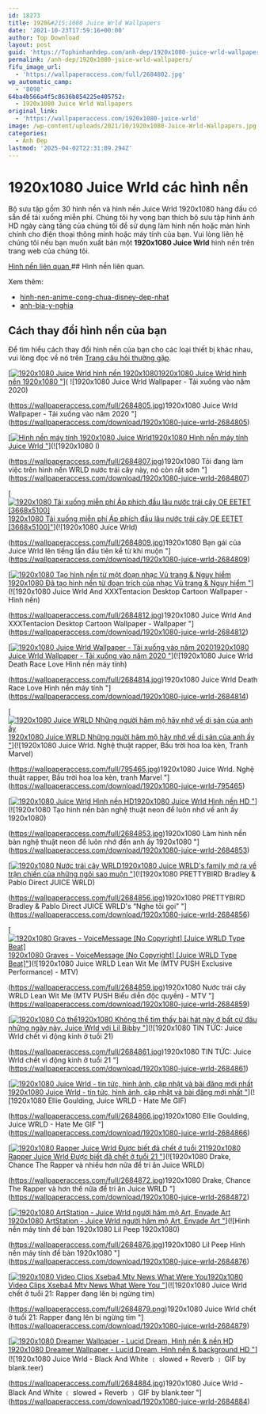 ```yaml
---
id: 18273
title: 1920&#215;1080 Juice Wrld Wallpapers
date: '2021-10-23T17:59:16+00:00'
author: Top Download
layout: post
guid: 'https://Tophinhanhdep.com/anh-dep/1920x1080-juice-wrld-wallpapers/'
permalink: /anh-dep/1920x1080-juice-wrld-wallpapers/
fifu_image_url:
  - 'https://wallpaperaccess.com/full/2684802.jpg'
wp_automatic_camp:
  - '8098'
64ba4b566a4f5c8636b854225e405752:
  - 1920x1080 Juice Wrld Wallpapers
original_link:
  - 'https://wallpaperaccess.com/1920x1080-juice-wrld'
image: /wp-content/uploads/2021/10/1920x1080-Juice-Wrld-Wallpapers.jpg
categories:
  - Ảnh Đẹp
lastmod: '2025-04-02T22:31:09.294Z'
---
```

# 1920x1080 Juice Wrld các hình nền

Bộ sưu tập gồm 30 hình nền và hình nền Juice Wrld 1920x1080 hàng đầu có sẵn để tải xuống miễn phí. Chúng tôi hy vọng bạn thích bộ sưu tập hình ảnh HD ngày càng tăng của chúng tôi để sử dụng làm hình nền hoặc màn hình chính cho điện thoại thông minh hoặc máy tính của bạn. Vui lòng liên hệ chúng tôi nếu bạn muốn xuất bản một **1920x1080 Juice Wrld** hình nền trên trang web của chúng tôi.

[Hình nền liên quan ](#related) ## Hình nền liên quan.

   
 Xem thêm:

   
- [hinh-nen-anime-cong-chua-disney-dep-nhat](https://tophinhanhdep.com/anh-anime/hinh-nen-anime-cong-chua-disney-dep-nhat/)
- [anh-bia-y-nghia](https://tophinhanhdep.com/anh-bia/anh-bia-y-nghia/)

## Cách thay đổi hình nền của bạn

Để tìm hiểu cách thay đổi hình nền của bạn cho các loại thiết bị khác nhau, vui lòng đọc về nó trên [Trang câu hỏi thường gặp](https://tophinhanhdep.com/faq/).

  
[[![1920x1080 Juice Wrld hình nền 1920x1080](https://wallpaperaccess.com/full/2684802.jpg)1920x1080 Juice Wrld hình nền 1920x1080 "](https://wallpaperaccess.com/download/1920x1080-juice-wrld-2684802)]( ![1920x1080 Juice Wrld Wallpaper - Tải xuống vào năm 2020)

(https://wallpaperaccess.com/full/2684805.jpg)1920x1080 Juice Wrld Wallpaper - Tải xuống vào năm 2020 "](https://wallpaperaccess.com/download/1920x1080-juice-wrld-2684805)

[[![Hình nền máy tính 1920x1080 Juice Wrld](https://wallpaperaccess.com/full/2350310.jpg)1920x1080 Hình nền máy tính Juice Wrld "](https://wallpaperaccess.com/download/1920x1080-juice-wrld-2350310)](![1920x1080 I)

(https://wallpaperaccess.com/full/2684807.jpg)1920x1080 Tôi đang làm việc trên hình nền WRLD nước trái cây này, nó còn rất sớm "](https://wallpaperaccess.com/download/1920x1080-juice-wrld-2684807)

[[![1920x1080 Tải xuống miễn phí Áp phích đầu lâu nước trái cây OE EETET [3668x5100]](https://wallpaperaccess.com/full/2684808.png)1920x1080 Tải xuống miễn phí Áp phích đầu lâu nước trái cây OE EETET \[3668x5100\]"](https://wallpaperaccess.com/download/1920x1080-juice-wrld-2684808)](![1920x1080 Juice Wrld)

(https://wallpaperaccess.com/full/2684809.jpg)1920x1080 Bạn gái của Juice Wrld lên tiếng lần đầu tiên kể từ khi muộn "](https://wallpaperaccess.com/download/1920x1080-juice-wrld-2684809)

[[![1920x1080 Tạo hình nền từ một đoạn nhạc Vũ trang & Nguy hiểm](https://wallpaperaccess.com/full/2684811.jpg)1920x1080 Đã tạo hình nền từ đoạn trích của nhạc Vũ trang &amp; Nguy hiểm "](https://wallpaperaccess.com/download/1920x1080-juice-wrld-2684811)](![1920x1080 Juice Wrld And XXXTentacion Desktop Cartoon Wallpaper - Hình nền)

(https://wallpaperaccess.com/full/2684812.jpg)1920x1080 Juice Wrld And XXXTentacion Desktop Cartoon Wallpaper - Wallpaper "](https://wallpaperaccess.com/download/1920x1080-juice-wrld-2684812)

[[![1920x1080 Juice Wrld Wallpaper - Tải xuống vào năm 2020](https://wallpaperaccess.com/full/2684813.jpg)1920x1080 Juice Wrld Wallpaper - Tải xuống vào năm 2020 "](https://wallpaperaccess.com/download/1920x1080-juice-wrld-2684813)](![1920x1080 Juice Wrld Death Race Love Hình nền máy tính)

(https://wallpaperaccess.com/full/2684814.jpg)1920x1080 Juice Wrld Death Race Love Hình nền máy tính "](https://wallpaperaccess.com/download/1920x1080-juice-wrld-2684814)

[[![1920x1080 Juice WRLD Những người hâm mộ hãy nhớ về di sản của anh ấy](https://wallpaperaccess.com/full/2684815.jpg)1920x1080 Juice WRLD Những người hâm mộ hãy nhớ về di sản của anh ấy "](https://wallpaperaccess.com/download/1920x1080-juice-wrld-2684815)](![1920x1080 Juice Wrld.  Nghệ thuật rapper, Bầu trời hoa loa kèn, Tranh Marvel)

(https://wallpaperaccess.com/full/795465.jpg)1920x1080 Juice Wrld. Nghệ thuật rapper, Bầu trời hoa loa kèn, tranh Marvel "](https://wallpaperaccess.com/download/1920x1080-juice-wrld-795465)

[[![1920x1080 Juice Wrld Hình nền HD](https://wallpaperaccess.com/full/2684852.jpg)1920x1080 Juice Wrld Hình nền HD "](https://wallpaperaccess.com/download/1920x1080-juice-wrld-2684852)](![1920x1080 Tạo hình nền bàn nghệ thuật neon để luôn nhớ về anh ấy 1920x1080)

(https://wallpaperaccess.com/full/2684853.jpg)1920x1080 Làm hình nền bàn nghệ thuật neon để luôn nhớ đến anh ấy 1920x1080 "](https://wallpaperaccess.com/download/1920x1080-juice-wrld-2684853)

[[![1920x1080 Nước trái cây WRLD](https://wallpaperaccess.com/full/2684854.jpg)1920x1080 Juice WRLD's family mở ra về trận chiến của những ngôi sao muộn "](https://wallpaperaccess.com/download/1920x1080-juice-wrld-2684854)](![1920x1080 PRETTYBIRD Bradley & Pablo Direct JUICE WRLD)

(https://wallpaperaccess.com/full/2684856.jpg)1920x1080 PRETTYBIRD Bradley &amp; Pablo Direct JUICE WRLD's “Nghe tôi gọi” "](https://wallpaperaccess.com/download/1920x1080-juice-wrld-2684856)

[[![1920x1080 Graves - VoiceMessage [No Copyright] [Juice WRLD Type Beat]](https://wallpaperaccess.com/full/2684857.jpg)1920x1080 Graves - VoiceMessage \[No Copyright\] \[Juice WRLD Type Beat\]"](https://wallpaperaccess.com/download/1920x1080-juice-wrld-2684857)](![1920x1080 Juice WRLD Lean Wit Me (MTV PUSH Exclusive Performance) - MTV)

(https://wallpaperaccess.com/full/2684859.jpg)1920x1080 Nước trái cây WRLD Lean Wit Me (MTV PUSH Biểu diễn độc quyền) - MTV "](https://wallpaperaccess.com/download/1920x1080-juice-wrld-2684859)

[[![1920x1080 Có thể](https://wallpaperaccess.com/full/2684860.jpg)1920x1080 Không thể tìm thấy bài hát này ở bất cứ đâu những ngày này. Juice Wrld với Lil Bibby "](https://wallpaperaccess.com/download/1920x1080-juice-wrld-2684860)](![1920x1080 TIN TỨC: Juice Wrld chết vì động kinh ở tuổi 21)

(https://wallpaperaccess.com/full/2684861.jpg)1920x1080 TIN TỨC: Juice Wrld chết vì động kinh ở tuổi 21 "](https://wallpaperaccess.com/download/1920x1080-juice-wrld-2684861)

[[![1920x1080 Juice Wrld - tin tức, hình ảnh, cập nhật và bài đăng mới nhất](https://wallpaperaccess.com/full/2684865.jpg)1920x1080 Juice Wrld - tin tức, hình ảnh, cập nhật và bài đăng mới nhất "](https://wallpaperaccess.com/download/1920x1080-juice-wrld-2684865)](![1920x1080 Ellie Goulding, Juice WRLD - Hate Me GIF)

(https://wallpaperaccess.com/full/2684866.jpg)1920x1080 Ellie Goulding, Juice WRLD - Hate Me GIF "](https://wallpaperaccess.com/download/1920x1080-juice-wrld-2684866)

[[![1920x1080 Rapper Juice Wrld Được biết đã chết ở tuổi 21](https://wallpaperaccess.com/full/2256752.jpg)1920x1080 Rapper Juice Wrld Được biết đã chết ở tuổi 21 "](https://wallpaperaccess.com/download/1920x1080-juice-wrld-2256752)](![1920x1080 Drake, Chance The Rapper và nhiều hơn nữa để tri ân Juice WRLD)

(https://wallpaperaccess.com/full/2684872.jpg)1920x1080 Drake, Chance The Rapper và hơn thế nữa để tri ân Juice WRLD "](https://wallpaperaccess.com/download/1920x1080-juice-wrld-2684872)

[[![1920x1080 ArtStation - Juice Wrld người hâm mộ Art, Envade Art](https://wallpaperaccess.com/full/2684875.jpg)1920x1080 ArtStation - Juice Wrld người hâm mộ Art, Envade Art "](https://wallpaperaccess.com/download/1920x1080-juice-wrld-2684875)](![Hình nền máy tính để bàn 1920x1080 Lil Peep 1920x1080)

(https://wallpaperaccess.com/full/2684876.jpg)1920x1080 Lil Peep Hình nền máy tính để bàn 1920x1080 "](https://wallpaperaccess.com/download/1920x1080-juice-wrld-2684876)

[[![1920x1080 Video Clips Xseba4 Mtv News What Were You](https://wallpaperaccess.com/full/2684877.jpg)1920x1080 Video Clips Xseba4 Mtv News What Were You "](https://wallpaperaccess.com/download/1920x1080-juice-wrld-2684877)](![1920x1080 Juice Wrld chết ở tuổi 21: Rapper đang lên bị ngừng tim)

(https://wallpaperaccess.com/full/2684879.png)1920x1080 Juice Wrld chết ở tuổi 21: Rapper đang lên bị ngừng tim "](https://wallpaperaccess.com/download/1920x1080-juice-wrld-2684879)

[[![1920x1080 Dreamer Wallpaper - Lucid Dream, Hình nền & nền HD](https://wallpaperaccess.com/full/2133414.png)1920x1080 Dreamer Wallpaper - Lucid Dream, Hình nền &amp; background HD "](https://wallpaperaccess.com/download/1920x1080-juice-wrld-2133414)](![1920x1080 Juice Wrld - Black And White ﹝ slowed + Reverb ﹞ GIF by blank.teer)

(https://wallpaperaccess.com/full/2684884.jpg)1920x1080 Juice Wrld - Black And White ﹝ slowed + Reverb ﹞ GIF by blank.teer "](https://wallpaperaccess.com/download/1920x1080-juice-wrld-2684884)
